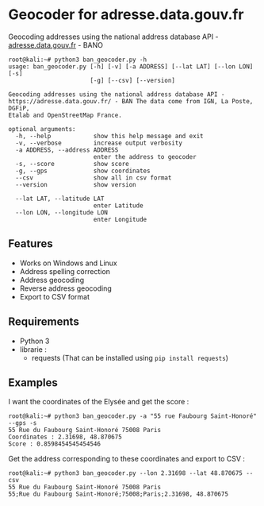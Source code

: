 # Geocoder for adresse.data.gouv.fr
Geocoding addresses using the national address database API - [adresse.data.gouv.fr](https://adresse.data.gouv.fr/) - BANO

```
root@kali:~# python3 ban_geocoder.py -h
usage: ban_geocoder.py [-h] [-v] [-a ADDRESS] [--lat LAT] [--lon LON] [-s]
                       [-g] [--csv] [--version]

Geocoding addresses using the national address database API -
https://adresse.data.gouv.fr/ - BAN The data come from IGN, La Poste, DGFiP,
Etalab and OpenStreetMap France.

optional arguments:
  -h, --help            show this help message and exit
  -v, --verbose         increase output verbosity
  -a ADDRESS, --address ADDRESS
                        enter the address to geocoder
  -s, --score           show score
  -g, --gps             show coordinates
  --csv                 show all in csv format
  --version             show version

  --lat LAT, --latitude LAT
                        enter Latitude
  --lon LON, --longitude LON
                        enter Longitude
```

## Features
* Works on Windows and Linux
* Address spelling correction
* Address geocoding
* Reverse address geocoding
* Export to CSV format

## Requirements
* Python 3
* librarie :
  - requests (That can be installed using `pip install requests`)

## Examples
I want the coordinates of the Elysée and get the score :
```
root@kali:~# python3 ban_geocoder.py -a "55 rue Faubourg Saint-Honoré" --gps -s
55 Rue du Faubourg Saint-Honoré 75008 Paris
Coordinates : 2.31698, 48.870675
Score : 0.8598454545454546
```
Get the address corresponding to these coordinates and export to CSV :
```
root@kali:~# python3 ban_geocoder.py --lon 2.31698 --lat 48.870675 --csv
55 Rue du Faubourg Saint-Honoré 75008 Paris
55;Rue du Faubourg Saint-Honoré;75008;Paris;2.31698, 48.870675
```
